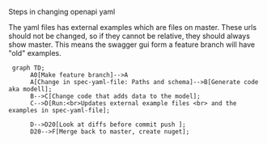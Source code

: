 Steps in changing openapi yaml 

The yaml files has external examples which are files on master. These urls should not be changed, so if they cannot be relative, they should always show master. This means the swagger gui form a feature branch will have "old" examples. 
```mermaid      
 graph TD;
      A0[Make feature branch]-->A
      A[Change in spec-yaml-file: Paths and schema]-->B[Generate code aka modell];
      B-->C[Change code that adds data to the model];
      C-->D[Run:<br>Updates external example files <br> and the examples in spec-yaml-file];
     
      D-->D20[Look at diffs before commit push ];
      D20-->F[Merge back to master, create nuget];

      
```
